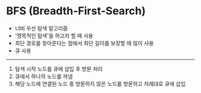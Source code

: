 # BFS (Breadth-First-Search)
- 너비 우선 탐색 알고리즘
- '맹목적인 탐색'을 하고자 할 때 사용
- 최단 경로를 찾아준다는 점에서 최단 길이를 보장할 때 많이 사용
- 큐 사용
---
1. 탐색 시작 노드를 큐에 삽입 후 방문 처리
2. 큐에서 하나의 노드를 꺼냄
3. 해당 노드에 연결된 노드 중 방문하지 않은 노드를 방문하고 차례대로 큐에 삽입